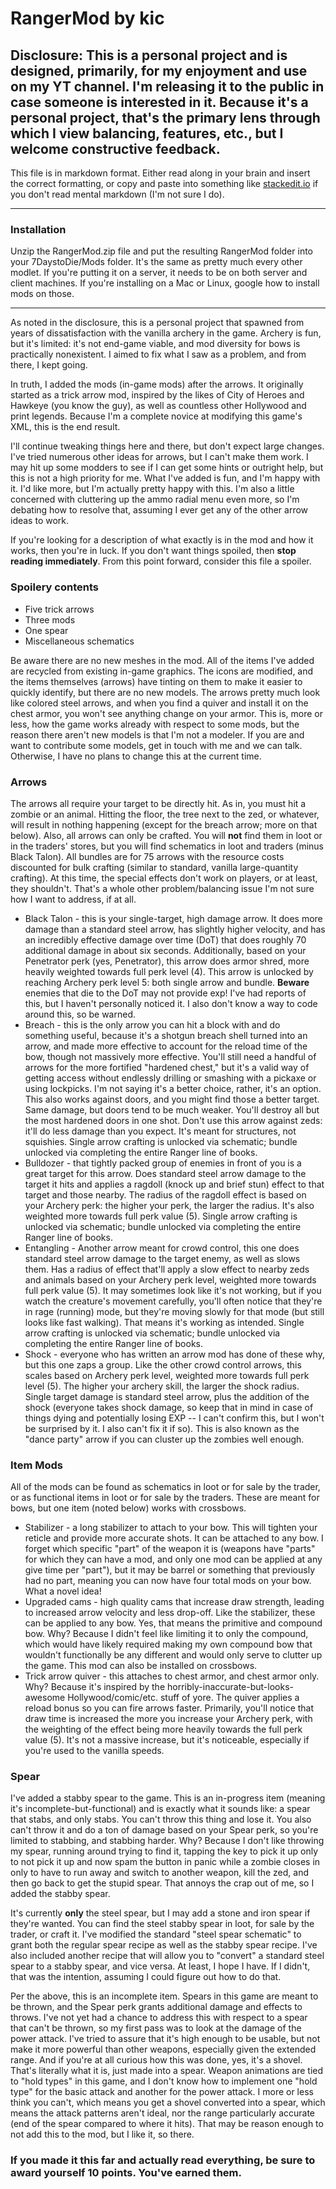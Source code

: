 # RangerMod by kic
## Disclosure: This is a personal project and is designed, primarily, for my enjoyment and use on my YT channel. I'm releasing it to the public in case someone is interested in it. Because it's a personal project, that's the primary lens through which I view balancing, features, etc., but I welcome constructive feedback.

This file is in markdown format. Either read along in your brain and insert the correct formatting, or copy and paste into something like [stackedit.io](https://stackedit.io) if you don't read mental markdown (I'm not sure I do).

----------------
### Installation

Unzip the RangerMod.zip file and put the resulting RangerMod folder into your 7DaystoDie/Mods folder. It's the same as pretty much every other modlet. If you're putting it on a server, it needs to be on both server and client machines. If you're installing on a Mac or Linux, google how to install mods on those.

----------------



As noted in the disclosure, this is a personal project that spawned from years of dissatisfaction with the vanilla archery in the game. Archery is fun, but it's limited: it's not end-game viable, and mod diversity for bows is practically nonexistent. I aimed to fix what I saw as a problem, and from there, I kept going.

In truth, I added the mods (in-game mods) after the arrows. It originally started as a trick arrow mod, inspired by the likes of City of Heroes and Hawkeye (you know the guy), as well as countless other Hollywood and print legends. Because I'm a complete novice at modifying this game's XML, this is the end result.

I'll continue tweaking things here and there, but don't expect large changes. I've tried numerous other ideas for arrows, but I can't make them work. I may hit up some modders to see if I can get some hints or outright help, but this is not a high priority for me. What I've added is fun, and I'm happy with it. I'd like more, but I'm actually pretty happy with this. I'm also a little concerned with cluttering up the ammo radial menu even more, so I'm debating how to resolve that, assuming I ever get any of the other arrow ideas to work.

If you're looking for a description of what exactly is in the mod and how it works, then you're in luck. If you don't want things spoiled, then **stop reading immediately**. From this point forward, consider this file a spoiler.

### Spoilery contents

* Five trick arrows
* Three mods
* One spear
* Miscellaneous schematics

Be aware there are no new meshes in the mod. All of the items I've added are recycled from existing in-game graphics. The icons are modified, and the items themselves (arrows) have tinting on them to make it easier to quickly identify, but there are no new models. The arrows pretty much look like colored steel arrows, and when you find a quiver and install it on the chest armor, you won't see anything change on your armor. This is, more or less, how the game works already with respect to some mods, but the reason there aren't new models is that I'm not a modeler. If you are and want to contribute some models, get in touch with me and we can talk. Otherwise, I have no plans to change this at the current time.

### Arrows
The arrows all require your target to be directly hit. As in, you must hit a zombie or an animal. Hitting the floor, the tree next to the zed, or whatever, will result in nothing happening (except for the breach arrow; more on that below). Also, all arrows can only be crafted. You will **not** find them in loot or in the traders' stores, but you will find schematics in loot and traders (minus Black Talon). All bundles are for 75 arrows with the resource costs discounted for bulk crafting (similar to standard, vanilla large-quantity crafting). At this time, the special effects don't work on players, or at least, they shouldn't. That's  a whole other problem/balancing issue I'm not sure how I want to address, if at all.
* Black Talon - this is your single-target, high damage arrow. It does more damage than a standard steel arrow, has slightly higher velocity, and has an incredibly effective damage over time (DoT) that does roughly 70 additional damage in about six seconds. Additionally, based on your Penetrator perk (yes, Penetrator), this arrow does armor shred, more heavily weighted towards full perk level (4). This arrow is unlocked by reaching Archery perk level 5: both single arrow and bundle. **Beware** enemies that die to the DoT may not provide exp! I've had reports of this, but I haven't personally noticed it. I also don't know a way to code around this, so be warned. 
* Breach - this is the only arrow you can hit a block with and do something useful, because it's a shotgun breach shell turned into an arrow, and made more effective to account for the reload time of the bow, though not massively more effective. You'll still need a handful of arrows for the more fortified "hardened chest," but it's a valid way of getting access without endlessly drilling or smashing with a pickaxe or using lockpicks. I'm not saying it's a better choice, rather, it's an option. This also works against doors, and you might find those a better target. Same damage, but doors tend to be much weaker. You'll destroy all but the most hardened doors in one shot. Don't use this arrow against zeds: it'll do less damage than you expect. It's meant for structures, not squishies. Single arrow crafting is unlocked via schematic; bundle unlocked via completing the entire Ranger line of books.
* Bulldozer - that tightly packed group of enemies in front of you is a great target for this arrow. Does standard steel arrow damage to the target it hits and applies a ragdoll (knock up and brief stun) effect to that target and those nearby. The radius of the ragdoll effect is based on your Archery perk: the higher your perk, the larger the radius. It's also weighted more towards full perk value (5). Single arrow crafting is unlocked via schematic; bundle unlocked via completing the entire Ranger line of books.
* Entangling - Another arrow meant for crowd control, this one does standard steel arrow damage to the target enemy, as well as slows them. Has a radius of effect that'll apply a slow effect to nearby zeds and animals based on your Archery perk level, weighted more towards full perk value (5). It may sometimes look like it's not working, but if you watch the creature's movement carefully, you'll often notice that they're in rage (running) mode, but they're moving slowly for that mode (but still looks like fast walking). That means it's working as intended. Single arrow crafting is unlocked via schematic; bundle unlocked via completing the entire Ranger line of books.
* Shock - everyone who has written an arrow mod has done of these why, but this one zaps a group. Like the other crowd control arrows, this scales based on Archery perk level, weighted more towards full perk level (5). The higher your archery skill, the larger the shock radius. Single target damage is standard steel arrow, plus the addition of the shock (everyone takes shock damage, so keep that in mind in case of things dying and potentially losing EXP -- I can't confirm this, but I won't be surprised by it. I also can't fix it if so). This is also known as the "dance party" arrow if you can cluster up the zombies well enough.

### Item Mods
All of the mods can be found as schematics in loot or for sale by the trader, or as functional items in loot or for sale by the traders. These are meant for bows, but one item (noted below) works with crossbows.
* Stabilizer - a long stabilizer to attach to your bow. This will tighten your reticle and provide more accurate shots. It can be attached to any bow. I forget which specific "part" of the weapon it is (weapons have "parts" for which they can have a mod, and only one mod can be applied at any give time per "part"), but it may be barrel or something that previously had no part, meaning you can now have four total mods on your bow. What a novel idea!
* Upgraded cams - high quality cams that increase draw strength, leading to increased arrow velocity and less drop-off. Like the stabilizer, these can be applied to any bow. Yes, that means the primitive and compound bow. Why? Because I didn't feel like limiting it to only the compound, which would have likely required making my own compound bow that wouldn't functionally be any different and would only serve to clutter up the game. This mod can also be installed on crossbows.
* Trick arrow quiver - this attaches to chest armor, and chest armor only. Why? Because it's inspired by the horribly-inaccurate-but-looks-awesome Hollywood/comic/etc. stuff of yore. The quiver applies a reload bonus so you can fire arrows faster. Primarily, you'll notice that draw time is increased the more you increase your Archery perk, with the weighting of the effect being more heavily towards the full perk value (5). It's not a massive increase, but it's noticeable, especially if you're used to the vanilla speeds.

### Spear
I've added a stabby spear to the game. This is an in-progress item (meaning it's incomplete-but-functional) and is exactly what it sounds like: a spear that stabs, and only stabs. You can't throw this thing and lose it. You also can't throw it and do a ton of damage based on your Spear perk, so you're limited to stabbing, and stabbing harder. Why? Because I don't like throwing my spear, running around trying to find it, tapping the key to pick it up only to not pick it up and now spam the button in panic while a zombie closes in only to have to run away and switch to another weapon, kill the zed, and then go back to get the stupid spear. That annoys the crap out of me, so I added the stabby spear.

It's currently **only** the steel spear, but I may add a stone and iron spear if they're wanted. You can find the steel stabby spear in loot, for sale by the trader, or craft it. I've modified the standard "steel spear schematic" to grant both the regular spear recipe as well as the stabby spear recipe. I've also included another recipe that will allow you to "convert" a standard steel spear to a stabby spear, and vice versa. At least, I hope I have. If I didn't, that was the intention, assuming I could figure out how to do that.

Per the above, this is an incomplete item. Spears in this game are meant to be thrown, and the Spear perk grants additional damage and effects to throws. I've not yet had a chance to address this with respect to a spear that can't be thrown, so my first pass was to look at the damage of the power attack. I've tried to assure that it's high enough to be usable, but not make it more powerful than other weapons, especially given the extended range. And if you're at all curious how this was done, yes, it's a shovel. That's literally what it is, just made into a spear. Weapon animations are tied to "hold types" in this game, and I don't know how to implement one "hold type" for the basic attack and another for the power attack. I more or less think you can't, which means you get a shovel converted into a spear, which means the attack patterns aren't ideal, nor the range particularly accurate (end of the spear compared to where it hits). That may be reason enough to not add this to the mod, but I like it, so there.


### If you made it this far and actually read everything, be sure to award yourself 10 points. You've earned them.
